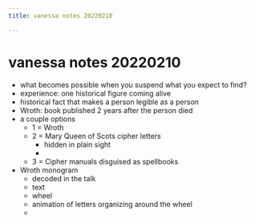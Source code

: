 ```yaml
---
title: vanessa notes 20220210

---
```


# vanessa notes 20220210

* what becomes possible when you suspend what you expect to find?
* experience: one historical figure coming alive
* historical fact that makes a person legible as a person
* Wroth: book published 2 years after the person died
* a couple options
    * 1 = Wroth
    * 2 = Mary Queen of Scots cipher letters
        * hidden in plain sight
        * 
    * 3 = Cipher manuals disguised as spellbooks
* Wroth monogram
    * decoded in the talk
    * text
    * wheel
    * animation of letters organizing around the wheel
    * 